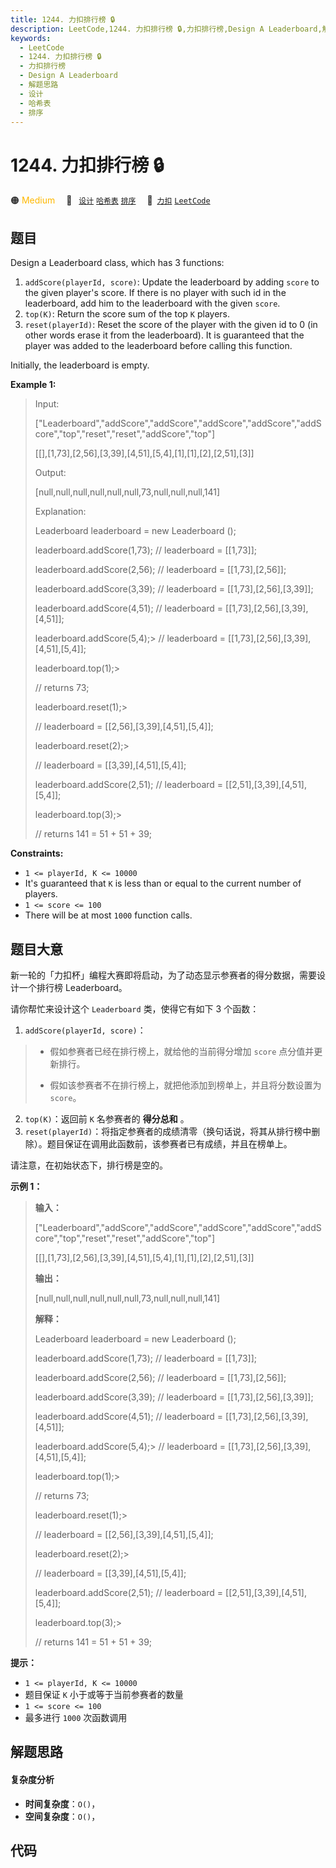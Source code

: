 ```yaml
---
title: 1244. 力扣排行榜 🔒
description: LeetCode,1244. 力扣排行榜 🔒,力扣排行榜,Design A Leaderboard,解题思路,设计,哈希表,排序
keywords:
  - LeetCode
  - 1244. 力扣排行榜 🔒
  - 力扣排行榜
  - Design A Leaderboard
  - 解题思路
  - 设计
  - 哈希表
  - 排序
---
```


# 1244. 力扣排行榜 🔒

🟠 <font color=#ffb800>Medium</font>&emsp; 🔖&ensp; [`设计`](/tag/design.md) [`哈希表`](/tag/hash-table.md) [`排序`](/tag/sorting.md)&emsp; 🔗&ensp;[`力扣`](https://leetcode.cn/problems/design-a-leaderboard) [`LeetCode`](https://leetcode.com/problems/design-a-leaderboard)

## 题目

Design a Leaderboard class, which has 3 functions:

  1. `addScore(playerId, score)`: Update the leaderboard by adding `score` to the given player's score. If there is no player with such id in the leaderboard, add him to the leaderboard with the given `score`.
  2. `top(K)`: Return the score sum of the top `K` players.
  3. `reset(playerId)`: Reset the score of the player with the given id to 0 (in other words erase it from the leaderboard). It is guaranteed that the player was added to the leaderboard before calling this function.

Initially, the leaderboard is empty.



**Example 1:**

> Input:
> 
> ["Leaderboard","addScore","addScore","addScore","addScore","addScore","top","reset","reset","addScore","top"]
> 
> [[],[1,73],[2,56],[3,39],[4,51],[5,4],[1],[1],[2],[2,51],[3]]
> 
> Output:
> 
> [null,null,null,null,null,null,73,null,null,null,141]
> 
> 
> 
> Explanation:
> 
> Leaderboard leaderboard = new Leaderboard ();
> 
> leaderboard.addScore(1,73);   // leaderboard = [[1,73]];
> 
> leaderboard.addScore(2,56);   // leaderboard = [[1,73],[2,56]];
> 
> leaderboard.addScore(3,39);   // leaderboard = [[1,73],[2,56],[3,39]];
> 
> leaderboard.addScore(4,51);   // leaderboard = [[1,73],[2,56],[3,39],[4,51]];
> 
> leaderboard.addScore(5,4);> 
> // leaderboard = [[1,73],[2,56],[3,39],[4,51],[5,4]];
> 
> leaderboard.top(1);> 
> > 
>    // returns 73;
> 
> leaderboard.reset(1);> 
> > 
>  // leaderboard = [[2,56],[3,39],[4,51],[5,4]];
> 
> leaderboard.reset(2);> 
> > 
>  // leaderboard = [[3,39],[4,51],[5,4]];
> 
> leaderboard.addScore(2,51);   // leaderboard = [[2,51],[3,39],[4,51],[5,4]];
> 
> leaderboard.top(3);> 
> > 
>    // returns 141 = 51 + 51 + 39;

**Constraints:**

  * `1 <= playerId, K <= 10000`
  * It's guaranteed that `K` is less than or equal to the current number of players.
  * `1 <= score <= 100`
  * There will be at most `1000` function calls.


## 题目大意

新一轮的「力扣杯」编程大赛即将启动，为了动态显示参赛者的得分数据，需要设计一个排行榜 Leaderboard。

请你帮忙来设计这个 `Leaderboard` 类，使得它有如下 3 个函数：

  1. `addScore(playerId, score)`： 
> 
>  * 假如参赛者已经在排行榜上，就给他的当前得分增加 `score` 点分值并更新排行。
> 
>  * 假如该参赛者不在排行榜上，就把他添加到榜单上，并且将分数设置为 `score`。
  2. `top(K)`：返回前 `K` 名参赛者的 **得分总和** 。
  3. `reset(playerId)`：将指定参赛者的成绩清零（换句话说，将其从排行榜中删除）。题目保证在调用此函数前，该参赛者已有成绩，并且在榜单上。

请注意，在初始状态下，排行榜是空的。

**示例 1：**

> 
> 
> 
> 
> 
> **输入：**
> 
> ["Leaderboard","addScore","addScore","addScore","addScore","addScore","top","reset","reset","addScore","top"]
> 
> [[],[1,73],[2,56],[3,39],[4,51],[5,4],[1],[1],[2],[2,51],[3]]
> 
> **输出：**
> 
> [null,null,null,null,null,null,73,null,null,null,141]
> 
> 
> 
> **解释：**
> 
> Leaderboard leaderboard = new Leaderboard ();
> 
> leaderboard.addScore(1,73);   // leaderboard = [[1,73]];
> 
> leaderboard.addScore(2,56);   // leaderboard = [[1,73],[2,56]];
> 
> leaderboard.addScore(3,39);   // leaderboard = [[1,73],[2,56],[3,39]];
> 
> leaderboard.addScore(4,51);   // leaderboard = [[1,73],[2,56],[3,39],[4,51]];
> 
> leaderboard.addScore(5,4);> 
> // leaderboard = [[1,73],[2,56],[3,39],[4,51],[5,4]];
> 
> leaderboard.top(1);> 
> > 
>    // returns 73;
> 
> leaderboard.reset(1);> 
> > 
>  // leaderboard = [[2,56],[3,39],[4,51],[5,4]];
> 
> leaderboard.reset(2);> 
> > 
>  // leaderboard = [[3,39],[4,51],[5,4]];
> 
> leaderboard.addScore(2,51);   // leaderboard = [[2,51],[3,39],[4,51],[5,4]];
> 
> leaderboard.top(3);> 
> > 
>    // returns 141 = 51 + 51 + 39;
> 
> 

**提示：**

  * `1 <= playerId, K <= 10000`
  * 题目保证 `K` 小于或等于当前参赛者的数量
  * `1 <= score <= 100`
  * 最多进行 `1000` 次函数调用


## 解题思路

#### 复杂度分析

- **时间复杂度**：`O()`，
- **空间复杂度**：`O()`，

## 代码

```javascript

```
